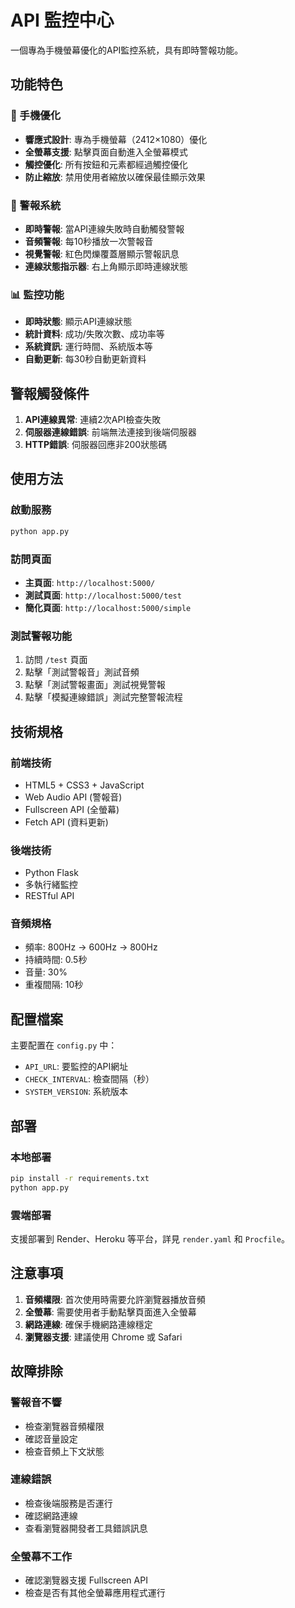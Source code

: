 # API 監控中心

一個專為手機螢幕優化的API監控系統，具有即時警報功能。

## 功能特色

### 📱 手機優化
- **響應式設計**: 專為手機螢幕（2412×1080）優化
- **全螢幕支援**: 點擊頁面自動進入全螢幕模式
- **觸控優化**: 所有按鈕和元素都經過觸控優化
- **防止縮放**: 禁用使用者縮放以確保最佳顯示效果

### 🚨 警報系統
- **即時警報**: 當API連線失敗時自動觸發警報
- **音頻警報**: 每10秒播放一次警報音
- **視覺警報**: 紅色閃爍覆蓋層顯示警報訊息
- **連線狀態指示器**: 右上角顯示即時連線狀態

### 📊 監控功能
- **即時狀態**: 顯示API連線狀態
- **統計資料**: 成功/失敗次數、成功率等
- **系統資訊**: 運行時間、系統版本等
- **自動更新**: 每30秒自動更新資料

## 警報觸發條件

1. **API連線異常**: 連續2次API檢查失敗
2. **伺服器連線錯誤**: 前端無法連接到後端伺服器
3. **HTTP錯誤**: 伺服器回應非200狀態碼

## 使用方法

### 啟動服務
```bash
python app.py
```

### 訪問頁面
- **主頁面**: `http://localhost:5000/`
- **測試頁面**: `http://localhost:5000/test`
- **簡化頁面**: `http://localhost:5000/simple`

### 測試警報功能
1. 訪問 `/test` 頁面
2. 點擊「測試警報音」測試音頻
3. 點擊「測試警報畫面」測試視覺警報
4. 點擊「模擬連線錯誤」測試完整警報流程

## 技術規格

### 前端技術
- HTML5 + CSS3 + JavaScript
- Web Audio API (警報音)
- Fullscreen API (全螢幕)
- Fetch API (資料更新)

### 後端技術
- Python Flask
- 多執行緒監控
- RESTful API

### 音頻規格
- 頻率: 800Hz → 600Hz → 800Hz
- 持續時間: 0.5秒
- 音量: 30%
- 重複間隔: 10秒

## 配置檔案

主要配置在 `config.py` 中：
- `API_URL`: 要監控的API網址
- `CHECK_INTERVAL`: 檢查間隔（秒）
- `SYSTEM_VERSION`: 系統版本

## 部署

### 本地部署
```bash
pip install -r requirements.txt
python app.py
```

### 雲端部署
支援部署到 Render、Heroku 等平台，詳見 `render.yaml` 和 `Procfile`。

## 注意事項

1. **音頻權限**: 首次使用時需要允許瀏覽器播放音頻
2. **全螢幕**: 需要使用者手動點擊頁面進入全螢幕
3. **網路連線**: 確保手機網路連線穩定
4. **瀏覽器支援**: 建議使用 Chrome 或 Safari

## 故障排除

### 警報音不響
- 檢查瀏覽器音頻權限
- 確認音量設定
- 檢查音頻上下文狀態

### 連線錯誤
- 檢查後端服務是否運行
- 確認網路連線
- 查看瀏覽器開發者工具錯誤訊息

### 全螢幕不工作
- 確認瀏覽器支援 Fullscreen API
- 檢查是否有其他全螢幕應用程式運行 